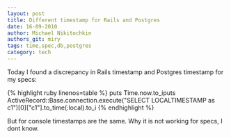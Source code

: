 ```yaml
---
layout: post
title: Different timestamp for Rails and Postgres
date: 16-09-2010
author: Michael Nikitochkin
authors_git: miry
tags: time,spec,db,postgres
category: tech
---
```


Today I found a discrepancy in Rails timestamp and Postgres timestamp for my specs:

{% highlight ruby linenos=table %}
puts Time.now.to_iputs ActiveRecord::Base.connection.execute("SELECT LOCALTIMESTAMP as c1")[0]["c1"].to_time(:local).to_i
{% endhighlight %}

But for console timestamps are the same. Why it is not working for specs, I dont know.

